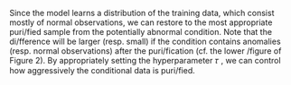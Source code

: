 Since the model learns a distribution of the training data, which consist mostly of normal observations, we can restore to the most appropriate puri/fied sample from the potentially abnormal condition. Note that the di/fference will be larger (resp. small) if the condition contains anomalies (resp. normal observations) after the puri/fication (cf. the lower /figure of Figure 2). By appropriately setting the hyperparameter 𝜏 , we can control how aggressively the conditional data is puri/fied.
